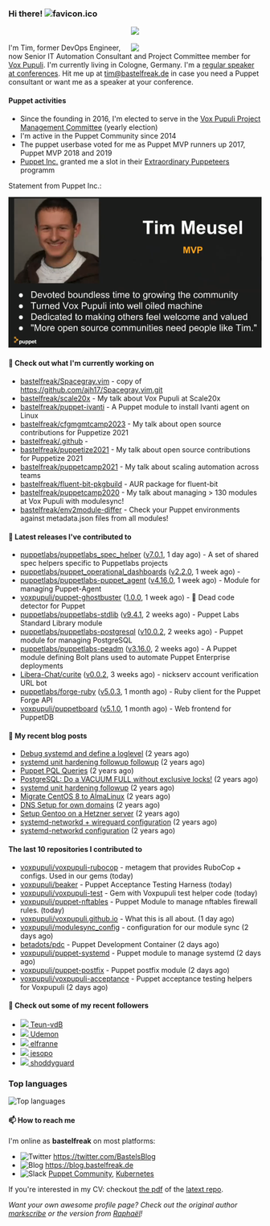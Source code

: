 ### Hi there! ![favicon.ico](https://raw.githubusercontent.com/bastelfreak/bastelfreak/master/favicon.ico)

<p align="center">
  <a href="https://github.com/ryo-ma/github-profile-trophy"><img src="https://github-profile-trophy.vercel.app/?username=bastelfreak&theme=darkhub&margin-w=15&margin-h=15&no-frame=true&column=5"/></a>
</p>

<img align="right" src="https://avatars.githubusercontent.com/bastelfreak" width="260">

I'm Tim, former DevOps Engineer, now Senior IT Automation Consultant and Project
Committee member for [Vox Pupuli](https://voxpupuli.org).
I'm currently living in Cologne, Germany. I'm a
[regular speaker at conferences](https://github.com/bastelfreak/talks#collection-of-talks-proposals-and-related-stuff).
Hit me up at [tim@bastelfreak.de](mailto:tim@bastelfeak.de) in case you need a
Puppet consultant or want me as a speaker at your conference.

#### Puppet activities

* Since the founding in 2016, I'm elected to serve in the [Vox Pupuli Project Management Committee](https://voxpupuli.org/blog/2016/10/12/pmc-election-results/) (yearly election)
* I'm active in the Puppet Community since 2014
* The puppet userbase voted for me as Puppet MVP runners up 2017, Puppet MVP 2018 and 2019
* [Puppet Inc.](https://puppet.com) granted me a slot in their [Extraordinary Puppeteers](https://puppet-champions.github.io/profiles.html) programm

Statement from Puppet Inc.:

![mvp statement](https://raw.githubusercontent.com/bastelfreak/bastelfreak/master/MVP.png)

#### 🌱 Check out what I'm currently working on


- [bastelfreak/Spacegray.vim](https://github.com/bastelfreak/Spacegray.vim) - copy of https://github.com/ajh17/Spacegray.vim.git
- [bastelfreak/scale20x](https://github.com/bastelfreak/scale20x) - My talk about Vox Pupuli at Scale20x
- [bastelfreak/puppet-ivanti](https://github.com/bastelfreak/puppet-ivanti) - A Puppet module to install Ivanti agent on Linux
- [bastelfreak/cfgmgmtcamp2023](https://github.com/bastelfreak/cfgmgmtcamp2023) - My talk about open source contributions for Puppetize 2021
- [bastelfreak/.github](https://github.com/bastelfreak/.github) - 
- [bastelfreak/puppetize2021](https://github.com/bastelfreak/puppetize2021) - My talk about open source contributions for Puppetize 2021
- [bastelfreak/puppetcamp2021](https://github.com/bastelfreak/puppetcamp2021) - My talk about scaling automation across teams
- [bastelfreak/fluent-bit-pkgbuild](https://github.com/bastelfreak/fluent-bit-pkgbuild) - AUR package for fluent-bit
- [bastelfreak/puppetcamp2020](https://github.com/bastelfreak/puppetcamp2020) - My talk about managing &gt; 130 modules at Vox Pupuli with modulesync!
- [bastelfreak/env2module-differ](https://github.com/bastelfreak/env2module-differ) - Check your Puppet environments against metadata.json files from all modules!

#### 🔭 Latest releases I've contributed to


- [puppetlabs/puppetlabs_spec_helper](https://github.com/puppetlabs/puppetlabs_spec_helper) ([v7.0.1](https://github.com/puppetlabs/puppetlabs_spec_helper/releases/tag/v7.0.1), 1 day ago) - A set of shared spec helpers specific to Puppetlabs projects
- [puppetlabs/puppet_operational_dashboards](https://github.com/puppetlabs/puppet_operational_dashboards) ([v2.2.0](https://github.com/puppetlabs/puppet_operational_dashboards/releases/tag/v2.2.0), 1 week ago) - 
- [puppetlabs/puppetlabs-puppet_agent](https://github.com/puppetlabs/puppetlabs-puppet_agent) ([v4.16.0](https://github.com/puppetlabs/puppetlabs-puppet_agent/releases/tag/v4.16.0), 1 week ago) - Module for managing Puppet-Agent
- [voxpupuli/puppet-ghostbuster](https://github.com/voxpupuli/puppet-ghostbuster) ([1.0.0](https://github.com/voxpupuli/puppet-ghostbuster/releases/tag/1.0.0), 1 week ago) - 👻 Dead code detector for Puppet
- [puppetlabs/puppetlabs-stdlib](https://github.com/puppetlabs/puppetlabs-stdlib) ([v9.4.1](https://github.com/puppetlabs/puppetlabs-stdlib/releases/tag/v9.4.1), 2 weeks ago) - Puppet Labs Standard Library module
- [puppetlabs/puppetlabs-postgresql](https://github.com/puppetlabs/puppetlabs-postgresql) ([v10.0.2](https://github.com/puppetlabs/puppetlabs-postgresql/releases/tag/v10.0.2), 2 weeks ago) - Puppet module for managing PostgreSQL
- [puppetlabs/puppetlabs-peadm](https://github.com/puppetlabs/puppetlabs-peadm) ([v3.16.0](https://github.com/puppetlabs/puppetlabs-peadm/releases/tag/v3.16.0), 2 weeks ago) - A Puppet module defining Bolt plans used to automate Puppet Enterprise deployments
- [Libera-Chat/curite](https://github.com/Libera-Chat/curite) ([v0.0.2](https://github.com/Libera-Chat/curite/releases/tag/v0.0.2), 3 weeks ago) - nickserv account verification URL bot
- [puppetlabs/forge-ruby](https://github.com/puppetlabs/forge-ruby) ([v5.0.3](https://github.com/puppetlabs/forge-ruby/releases/tag/v5.0.3), 1 month ago) - Ruby client for the Puppet Forge API
- [voxpupuli/puppetboard](https://github.com/voxpupuli/puppetboard) ([v5.1.0](https://github.com/voxpupuli/puppetboard/releases/tag/v5.1.0), 1 month ago) - Web frontend for PuppetDB

#### 📜 My recent blog posts


- [Debug systemd and define a loglevel](https://blog.bastelfreak.de/2022/02/debug-systemd-and-define-a-loglevel/) (2 years ago)
- [systemd unit hardening followup followup](https://blog.bastelfreak.de/2022/01/systemd-unit-hardening-followup-followup/) (2 years ago)
- [Puppet PQL Queries](https://blog.bastelfreak.de/2022/01/puppet-pql-queries/) (2 years ago)
- [PostgreSQL: Do a VACUUM FULL without exclusive locks!](https://blog.bastelfreak.de/2022/01/postgresql-do-a-vacuum-full-without-exclusive-locks/) (2 years ago)
- [systemd unit hardening followup](https://blog.bastelfreak.de/2022/01/systemd-unit-hardening-followup/) (2 years ago)
- [Migrate CentOS 8 to AlmaLinux](https://blog.bastelfreak.de/2022/01/migrate-centos-8-to-almalinux/) (2 years ago)
- [DNS Setup for own domains](https://blog.bastelfreak.de/2022/01/dns-setup-for-own-domains/) (2 years ago)
- [Setup Gentoo on a Hetzner server](https://blog.bastelfreak.de/2022/01/setup-gentoo-on-a-hetzner-server/) (2 years ago)
- [systemd-networkd &#43; wireguard configuration](https://blog.bastelfreak.de/2022/01/systemd-networkd-wireguard-configuration/) (2 years ago)
- [systemd-networkd configuration](https://blog.bastelfreak.de/2022/01/systemd-networkd-configuration/) (2 years ago)

#### The last 10 repositories I contributed to


- [voxpupuli/voxpupuli-rubocop](https://github.com/voxpupuli/voxpupuli-rubocop) - metagem that provides RuboCop &#43; configs. Used in our gems (today)
- [voxpupuli/beaker](https://github.com/voxpupuli/beaker) - Puppet Acceptance Testing Harness (today)
- [voxpupuli/voxpupuli-test](https://github.com/voxpupuli/voxpupuli-test) - Gem with Voxpupuli test helper code (today)
- [voxpupuli/puppet-nftables](https://github.com/voxpupuli/puppet-nftables) - Puppet Module to manage nftables firewall rules. (today)
- [voxpupuli/voxpupuli.github.io](https://github.com/voxpupuli/voxpupuli.github.io) - What this is all about. (1 day ago)
- [voxpupuli/modulesync_config](https://github.com/voxpupuli/modulesync_config) - configuration for our module sync (2 days ago)
- [betadots/pdc](https://github.com/betadots/pdc) - Puppet Development Container (2 days ago)
- [voxpupuli/puppet-systemd](https://github.com/voxpupuli/puppet-systemd) - Puppet module to manage systemd (2 days ago)
- [voxpupuli/puppet-postfix](https://github.com/voxpupuli/puppet-postfix) - Puppet postfix module (2 days ago)
- [voxpupuli/voxpupuli-acceptance](https://github.com/voxpupuli/voxpupuli-acceptance) - Puppet acceptance testing helpers for Voxpupuli (2 days ago)

#### 👥 Check out some of my recent followers


- [<img src="https://avatars.githubusercontent.com/u/123972916?u=756c9dd97ddcb6a6216e8496ec4d0a2ab32a5415&amp;v=4" height="20"/> Teun-vdB](https://github.com/Teun-vdB)
- [<img src="https://avatars.githubusercontent.com/u/34432112?v=4" height="20"/> Udemon](https://github.com/Udemon)
- [<img src="https://avatars.githubusercontent.com/u/861038?v=4" height="20"/> elfranne](https://github.com/elfranne)
- [<img src="https://avatars.githubusercontent.com/u/11245819?u=a9f747e75437564ebd0cba9931aabc72120fdb7a&amp;v=4" height="20"/> jesopo](https://github.com/jesopo)
- [<img src="https://avatars.githubusercontent.com/u/42909235?u=5034a9d95fec27c8cc4f3cbcf3ead125f61187ad&amp;v=4" height="20"/> shoddyguard](https://github.com/shoddyguard)

### Top languages

![Top languages](https://github-readme-stats.vercel.app/api/top-langs/?username=bastelfreak&hide_title=true)

#### 📫 How to reach me

I'm online as **bastelfreak** on most platforms:

- <img src="https://raw.githubusercontent.com/FortAwesome/Font-Awesome/master/svgs/brands/twitter.svg" width="20" alt="Twitter" /> https://twitter.com/BastelsBlog
- <img src="https://raw.githubusercontent.com/FortAwesome/Font-Awesome/master/svgs/brands/wordpress.svg" width="20" alt="Blog" /> https://blog.bastelfreak.de
- <img src="https://raw.githubusercontent.com/FortAwesome/Font-Awesome/master/svgs/brands/slack.svg" width="20" alt="Slack" /> [Puppet Community](https://slack.puppet.com/), [Kubernetes](https://slack.k8s.io/)

If you're interested in my CV: checkout [the pdf](https://github.com/bastelfreak/cv/raw/master/content-en.pdf) of the [latext repo](https://github.com/bastelfreak/cv#readme).

*Want your own awesome profile page? Check out the original author [markscribe](https://github.com/muesli/markscribe) or the version from [Raphaël](https://github.com/raphink/raphink#hi-there-)!*
